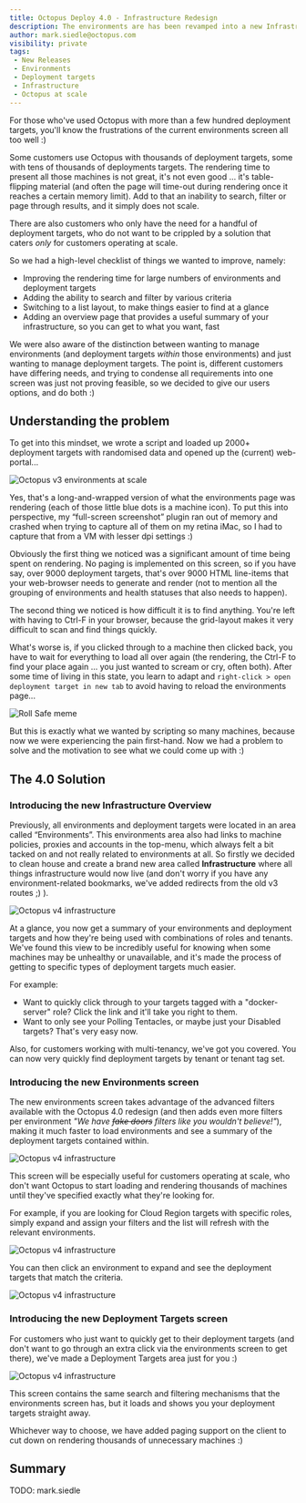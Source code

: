 ```yaml
---
title: Octopus Deploy 4.0 - Infrastructure Redesign
description: The environments are has been revamped into a new Infrastructure area for our upcoming Octopus 4.0 release.
author: mark.siedle@octopus.com
visibility: private
tags:
 - New Releases
 - Environments
 - Deployment targets
 - Infrastructure
 - Octopus at scale
---
```


For those who've used Octopus with more than a few hundred deployment targets, you'll know the frustrations of the current environments screen all too well :)

Some customers use Octopus with thousands of deployment targets, some with tens of thousands of deployments targets. The rendering time to present all those machines is not great, it's not even good ... it's table-flipping material (and often the page will time-out during rendering once it reaches a certain memory limit). Add to that an inability to search, filter or page through results, and it simply does not scale.

There are also customers who only have the need for a handful of deployment targets, who do not want to be crippled by a solution that caters _only_ for customers operating at scale.

So we had a high-level checklist of things we wanted to improve, namely:

- Improving the rendering time for large numbers of environments and deployment targets
- Adding the ability to search and filter by various criteria
- Switching to a list layout, to make things easier to find at a glance
- Adding an overview page that provides a useful summary of your infrastructure, so you can get to what you want, fast

We were also aware of the distinction between wanting to manage environments (and deployment targets _within_ those environments) and just wanting to manage deployment targets. The point is, different customers have differing needs, and trying to condense all requirements into one screen was just not proving feasible, so we decided to give our users options, and do both :)

## Understanding the problem

To get into this mindset, we wrote a script and loaded up 2000+ deployment targets with randomised data and opened up the (current) web-portal...

![Octopus v3 environments at scale](v3-environments-screen-at-scale.jpg "width=400")

Yes, that's a long-and-wrapped version of what the environments page was rendering (each of those little blue dots is a machine icon). To put this into perspective, my “full-screen screenshot” plugin ran out of memory and crashed when trying to capture all of them on my retina iMac, so I had to capture that from a VM with lesser dpi settings :)

Obviously the first thing we noticed was a significant amount of time being spent on rendering. No paging is implemented on this screen, so if you have say, over 9000 deployment targets, that's over 9000 HTML line-items that your web-browser needs to generate and render (not to mention all the grouping of environments and health statuses that also needs to happen).

The second thing we noticed is how difficult it is to find anything. You're left with having to Ctrl-F in your browser, because the grid-layout makes it very difficult to scan and find things quickly.

What's worse is, if you clicked through to a machine then clicked back, you have to wait for everything to load all over again (the rendering, the Ctrl-F to find your place again ... you just wanted to scream or cry, often both). After some time of living in this state, you learn to adapt and `right-click > open deployment target in new tab` to avoid having to reload the environments page...

![Roll Safe meme](browser-cant-rerender-if-i-never.jpg "width=400")

But this is exactly what we wanted by scripting so many machines, because now we were experiencing the pain first-hand. Now we had a problem to solve and the motivation to see what we could come up with :)

## The 4.0 Solution

### Introducing the new Infrastructure Overview

Previously, all environments and deployment targets were located in an area called “Environments”. This environments area also had links to machine policies, proxies and accounts in the top-menu, which always felt a bit tacked on and not really related to environments at all. So firstly we decided to clean house and create a brand new area called **Infrastructure** where all things infrastructure would now live (and don't worry if you have any environment-related bookmarks, we've added redirects from the old v3 routes ;) ).

![Octopus v4 infrastructure](v4-infra-overview.png "width=500")

At a glance, you now get a summary of your environments and deployment targets and how they're being used with combinations of roles and tenants. We've found this view to be incredibly useful for knowing when some machines may be unhealthy or unavailable, and it's made the process of getting to specific types of deployment targets much easier.

For example:

- Want to quickly click through to your targets tagged with a "docker-server" role? Click the link and it'll take you right to them.
- Want to only see your Polling Tentacles, or maybe just your Disabled targets? That's very easy now.

Also, for customers working with multi-tenancy, we've got you covered. You can now very quickly find deployment targets by tenant or tenant tag set.

### Introducing the new Environments screen

The new environments screen takes advantage of the advanced filters available with the Octopus 4.0 redesign (and then adds even more filters per environment _"We have ~~fake doors~~ filters like you wouldn't believe!"_), making it much faster to load environments and see a summary of the deployment targets contained within. 

![Octopus v4 infrastructure](v4-infra-environments.png "width=500")

This screen will be especially useful for customers operating at scale, who don't want Octopus to start loading and rendering thousands of machines until they've specified exactly what they're looking for.

For example, if you are looking for Cloud Region targets with specific roles, simply expand and assign your filters and the list will refresh with the relevant environments.

![Octopus v4 infrastructure](v4-infra-environments-filter.png "width=500")

You can then click an environment to expand and see the deployment targets that match the criteria.

![Octopus v4 infrastructure](v4-infra-environments-filter-expanded.png "width=500")

### Introducing the new Deployment Targets screen

For customers who just want to quickly get to their deployment targets (and don't want to go through an extra click via the environments screen to get there), we've made a Deployment Targets area just for you :)

![Octopus v4 infrastructure](v4-infra-deployment-targets.png "width=500")

This screen contains the same search and filtering mechanisms that the environments screen has, but it loads and shows you your deployment targets straight away.

Whichever way to choose, we have added paging support on the client to cut down on rendering thousands of unnecessary machines :)

## Summary

TODO: mark.siedle


